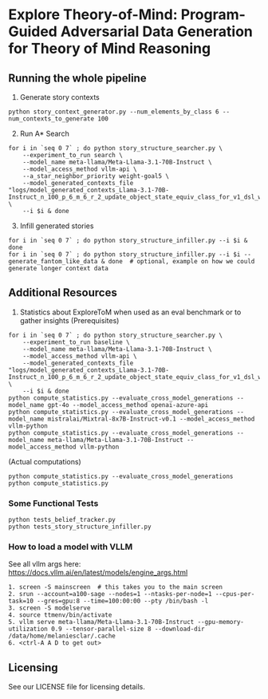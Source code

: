 # Explore Theory-of-Mind: Program-Guided Adversarial Data Generation for Theory of Mind Reasoning

## Running the whole pipeline
1. Generate story contexts
```
python story_context_generator.py --num_elements_by_class 6 --num_contexts_to_generate 100
```

2. Run A* Search

```
for i in `seq 0 7` ; do python story_structure_searcher.py \
    --experiment_to_run search \
    --model_name meta-llama/Meta-Llama-3.1-70B-Instruct \
    --model_access_method vllm-api \
    --a_star_neighbor_priority weight-goal5 \
    --model_generated_contexts_file "logs/model_generated_contexts_Llama-3.1-70B-Instruct_n_100_p_6_m_6_r_2_update_object_state_equiv_class_for_v1_dsl_wo_upsampling.jsonl" \
    --i $i & done
```

3. Infill generated stories

```
for i in `seq 0 7` ; do python story_structure_infiller.py --i $i & done
for i in `seq 0 7` ; do python story_structure_infiller.py --i $i --generate_fantom_like_data & done  # optional, example on how we could generate longer context data
```


## Additional Resources

1. Statistics about ExploreToM when used as an eval benchmark or to gather insights
(Prerequisites)
```
for i in `seq 0 7` ; do python story_structure_searcher.py \
    --experiment_to_run baseline \
    --model_name meta-llama/Meta-Llama-3.1-70B-Instruct \
    --model_access_method vllm-api \
    --model_generated_contexts_file "logs/model_generated_contexts_Llama-3.1-70B-Instruct_n_100_p_6_m_6_r_2_update_object_state_equiv_class_for_v1_dsl_wo_upsampling.jsonl" \
    --i $i & done
python compute_statistics.py --evaluate_cross_model_generations --model_name gpt-4o --model_access_method openai-azure-api
python compute_statistics.py --evaluate_cross_model_generations --model_name mistralai/Mixtral-8x7B-Instruct-v0.1 --model_access_method vllm-python
python compute_statistics.py --evaluate_cross_model_generations --model_name meta-llama/Meta-Llama-3.1-70B-Instruct --model_access_method vllm-python
```

(Actual computations)
```
python compute_statistics.py --evaluate_cross_model_generations
python compute_statistics.py
```

### Some Functional Tests
```
python tests_belief_tracker.py
python tests_story_structure_infiller.py
```

### How to load a model with VLLM

See all vllm args here: https://docs.vllm.ai/en/latest/models/engine_args.html

```
1. screen -S mainscreen  # this takes you to the main screen
2. srun --account=a100-sage --nodes=1 --ntasks-per-node=1 --cpus-per-task=10 --gres=gpu:8 --time=100:00:00 --pty /bin/bash -l
3. screen -S modelserve
4. source ttmenv/bin/activate
5. vllm serve meta-llama/Meta-Llama-3.1-70B-Instruct --gpu-memory-utilization 0.9 --tensor-parallel-size 8 --download-dir /data/home/melaniesclar/.cache
6. <ctrl-A A D to get out>
```

## Licensing

See our LICENSE file for licensing details.
